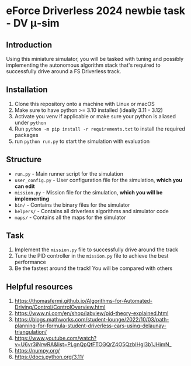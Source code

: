 # eForce Driverless 2024 newbie task - DV μ-sim

## Introduction

Using this miniature simulator, you will be tasked with tuning and possibly implementing the autonomous algorithm stack that's required to successfully drive around a FS Driverless track.

## Installation

1. Clone this repository onto a machine with Linux or macOS
2. Make sure to have python >= 3.10 installed (ideally 3.11 - 3.12)
3. Activate you venv if applicable or make sure your python is aliased under `python`
4. Run `python -m pip install -r requirements.txt` to install the required packages
5. run `python run.py` to start the simulation with evaluation

## Structure

- `run.py` - Main runner script for the simulation
- `user_config.py` - User configuration file for the simulation, **which you can edit**
- `mission.py` - Mission file for the simulation, **which you will be implementing**
- `bin/` - Contains the binary files for the simulator
- `helpers/` - Contains all driverless algorithms and simulator code
- `maps/` - Contains all the maps for the simulator

## Task

1. Implement the `mission.py` file to successfully drive around the track
2. Tune the PID controller in the `mission.py` file to achieve the best performance
3. Be the fastest around the track! You will be compared with others

## Helpful resources

1. https://thomasfermi.github.io/Algorithms-for-Automated-Driving/Control/ControlOverview.html
2. https://www.ni.com/en/shop/labview/pid-theory-explained.html
3. https://blogs.mathworks.com/student-lounge/2022/10/03/path-planning-for-formula-student-driverless-cars-using-delaunay-triangulation/
4. https://www.youtube.com/watch?v=U6vr3iNrwRA&list=PLgnQpQtFTOGQrZ4O5QzbIHgl3b1JHimN_
5. https://numpy.org/
6. https://docs.python.org/3.11/
